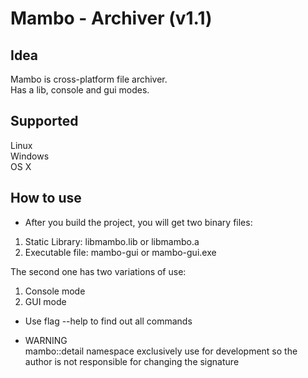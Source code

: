 # Mambo - Archiver (v1.1)
## Idea
Mambo is cross-platform file archiver.  
Has a lib, console and gui modes.

## Supported
Linux  
Windows  
OS X

## How to use
- After you build the project, you will get two binary files: 
1. Static Library: libmambo.lib or libmambo.a
2. Executable file: mambo-gui or mambo-gui.exe  

The second one has two variations of use: 
1. Console mode
2. GUI mode

- Use flag --help to find out all commands

- WARNING  
mambo::detail namespace exclusively use for development so the author is not responsible for changing the signature